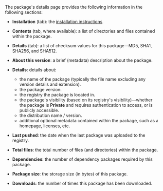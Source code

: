 The package's details page provides the following information in the following sections:

- **Installation** (tab): the [installation instructions](#access-a-packages-details-installing-a-package).
- **Contents** (tab, where available): a list of directories and files contained within the package.
- **Details** (tab): a list of checksum values for this package—MD5, SHA1, SHA256, and SHA512.
- **About this version**: a brief (metadata) description about the package.
- **Details**: details about:

    * the name of the package (typically the file name excluding any version details and extension).
    * the package version.
    * the registry the package is located in.
    * the package's visibility (based on its registry's visibility)—whether the package is **Private** and requires authentication to access, or is publicly accessible.
    * the distribution name / version.
    * additional optional metadata contained within the package, such as a homepage, licenses, etc.

- **Last pushed**: the date when the last package was uploaded to the registry.
- **Total files**: the total number of files (and directories) within the package.
- **Dependencies**: the number of dependency packages required by this package.
- **Package size**: the storage size (in bytes) of this package.
- **Downloads**: the number of times this package has been downloaded.
